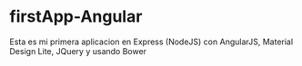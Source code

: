 # firstApp-Angular
Esta es mi primera aplicacion en Express (NodeJS) con AngularJS, Material Design Lite, JQuery y usando Bower
